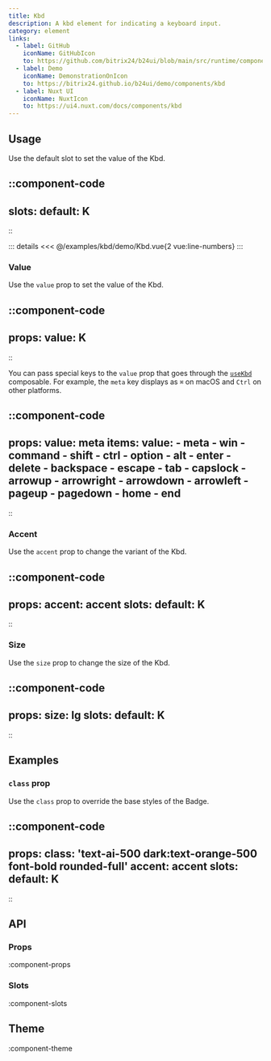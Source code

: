 ```yaml
---
title: Kbd
description: A kbd element for indicating a keyboard input.
category: element
links:
  - label: GitHub
    iconName: GitHubIcon
    to: https://github.com/bitrix24/b24ui/blob/main/src/runtime/components/Kbd.vue
  - label: Demo
    iconName: DemonstrationOnIcon
    to: https://bitrix24.github.io/b24ui/demo/components/kbd
  - label: Nuxt UI
    iconName: NuxtIcon
    to: https://ui4.nuxt.com/docs/components/kbd
---
```


## Usage

Use the default slot to set the value of the Kbd.

::component-code
---
slots:
  default: K
---
::

::: details
<<< @/examples/kbd/demo/Kbd.vue{2 vue:line-numbers}
:::

### Value

Use the `value` prop to set the value of the Kbd.

::component-code
---
props:
  value: K
---
::

You can pass special keys to the `value` prop that goes through the [`useKbd`](https://github.com/bitrix24/b24ui/blob/main/src/runtime/composables/useKbd.ts) composable. For example, the `meta` key displays as `⌘` on macOS and `Ctrl` on other platforms.

::component-code
---
props:
  value: meta
items:
  value:
    - meta
    - win
    - command
    - shift
    - ctrl
    - option
    - alt
    - enter
    - delete
    - backspace
    - escape
    - tab
    - capslock
    - arrowup
    - arrowright
    - arrowdown
    - arrowleft
    - pageup
    - pagedown
    - home
    - end
---
::

### Accent

Use the `accent` prop to change the variant of the Kbd.

::component-code
---
props:
  accent: accent
slots:
  default: K
---
::

### Size

Use the `size` prop to change the size of the Kbd.

::component-code
---
props:
  size: lg
slots:
  default: K
---
::

## Examples

### `class` prop

Use the `class` prop to override the base styles of the Badge.

::component-code
---
props:
  class: 'text-ai-500 dark:text-orange-500 font-bold rounded-full'
  accent: accent
slots:
  default: K
---
::

## API

### Props

:component-props

### Slots

:component-slots

## Theme

:component-theme
